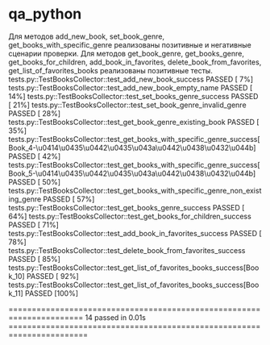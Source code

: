 # qa_python
Для методов add_new_book, set_book_genre, get_books_with_specific_genre реализованы позитивные и негативные сценарии проверки.
Для методов get_book_genre, get_books_genre, get_books_for_children, add_book_in_favorites, delete_book_from_favorites, get_list_of_favorites_books реализованы позитивные тесты.
tests.py::TestBooksCollector::test_add_new_book_success PASSED                                                                                            [  7%]
tests.py::TestBooksCollector::test_add_new_book_empty_name PASSED                                                                                         [ 14%]
tests.py::TestBooksCollector::test_set_books_genre_success PASSED                                                                                         [ 21%]
tests.py::TestBooksCollector::test_set_book_genre_invalid_genre PASSED                                                                                    [ 28%]
tests.py::TestBooksCollector::test_get_book_genre_existing_book PASSED                                                                                    [ 35%]
tests.py::TestBooksCollector::test_get_books_with_specific_genre_success[Book_4-\u0414\u0435\u0442\u0435\u043a\u0442\u0438\u0432\u044b] PASSED            [ 42%]
tests.py::TestBooksCollector::test_get_books_with_specific_genre_success[Book_5-\u0414\u0435\u0442\u0435\u043a\u0442\u0438\u0432\u044b] PASSED            [ 50%]
tests.py::TestBooksCollector::test_get_books_with_specific_genre_non_existing_genre PASSED                                                                [ 57%]
tests.py::TestBooksCollector::test_get_books_genre_success PASSED                                                                                         [ 64%]
tests.py::TestBooksCollector::test_get_books_for_children_success PASSED                                                                                  [ 71%]
tests.py::TestBooksCollector::test_add_book_in_favorites_success PASSED                                                                                   [ 78%]
tests.py::TestBooksCollector::test_delete_book_from_favorites_success PASSED                                                                              [ 85%]
tests.py::TestBooksCollector::test_get_list_of_favorites_books_success[Book_10] PASSED                                                                    [ 92%]
tests.py::TestBooksCollector::test_get_list_of_favorites_books_success[Book_11] PASSED                                                                    [100%]

====================================================================== 14 passed in 0.01s =======================================================================